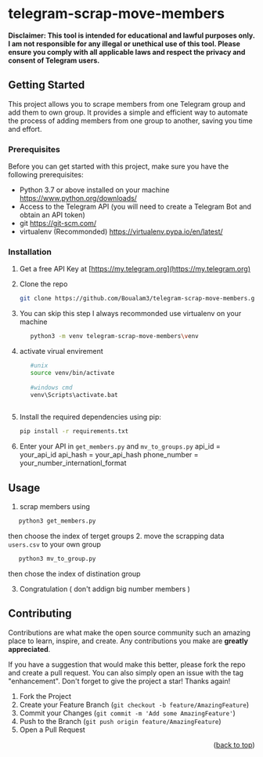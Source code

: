 # telegram-scrap-move-members
**Disclaimer: This tool is intended for educational and lawful purposes only. I am not responsible for any illegal or unethical use of this tool. Please ensure you comply with all applicable laws and respect the privacy and consent of Telegram users.**



<!-- Improved compatibility of back to top link: See: https://github.com/othneildrew/Best-README-Template/pull/73 -->
<a name="readme-top"></a>


<!-- GETTING STARTED -->
## Getting Started
This project allows you to scrape members from one Telegram group and add them to own group. It provides a simple and efficient way to automate the process of adding members from one group to another, saving you time and effort.
### Prerequisites
Before you can get started with this project, make sure you have the following prerequisites:

* Python 3.7 or above installed on your machine https://www.python.org/downloads/
* Access to the Telegram API (you will need to create a Telegram Bot and obtain an API token) 
* git https://git-scm.com/
* virtualenv (Recommonded) https://virtualenv.pypa.io/en/latest/


### Installation

1. Get a free API Key at [https://my.telegram.org](https://my.telegram.org)
2. Clone the repo
   ```sh
   git clone https://github.com/Boualam3/telegram-scrap-move-members.git
   ```

3. You can skip this step  I always recommonded use virtualenv on your machine  
   ```sh
      python3 -m venv telegram-scrap-move-members\venv
   ```
   
4. activate virual envirement
   ```sh 
      #unix 
      source venv/bin/activate
      
      #windows cmd
      venv\Scripts\activate.bat
      
   ```
6. Install the required dependencies using pip:
   ```sh
   pip install -r requirements.txt
   ```
4. Enter your API in `get_members.py` and `mv_to_groups.py`
   api_id = your_api_id
   api_hash = your_api_hash
   phone_number = your_number_internationl_format
   



<!-- USAGE EXAMPLES -->
## Usage

1. scrap members using 
  ```sh
     python3 get_members.py 
  ```
  then choose the index of terget groups
2. move the scrapping data `users.csv` to your own group 
  ```sh
     python3 mv_to_group.py
  ```
  then chose the index of distination group

3. Congratulation ( don't addign big number members )






<!-- CONTRIBUTING -->
## Contributing

Contributions are what make the open source community such an amazing place to learn, inspire, and create. Any contributions you make are **greatly appreciated**.

If you have a suggestion that would make this better, please fork the repo and create a pull request. You can also simply open an issue with the tag "enhancement".
Don't forget to give the project a star! Thanks again!

1. Fork the Project
2. Create your Feature Branch (`git checkout -b feature/AmazingFeature`)
3. Commit your Changes (`git commit -m 'Add some AmazingFeature'`)
4. Push to the Branch (`git push origin feature/AmazingFeature`)
5. Open a Pull Request

<p align="right">(<a href="#readme-top">back to top</a>)</p>








